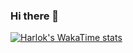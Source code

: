 ### Hi there 👋

[![Harlok's WakaTime stats](https://github-readme-stats.vercel.app/api/wakatime?username=siharold)](https://github.com/sidikh12/github-readme-stats)


<!--
**Sidikh12/Sidikh12** is a ✨ _special_ ✨ repository because its `README.md` (this file) appears on your GitHub profile.

Here are some ideas to get you started:

- 🔭 I’m currently working on ...
- 🌱 I’m currently learning ...
- 👯 I’m looking to collaborate on ...
- 🤔 I’m looking for help with ...
- 💬 Ask me about ...
- 📫 How to reach me: ...
- 😄 Pronouns: ...
- ⚡ Fun fact: ...
-->
